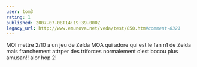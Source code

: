 ```yaml
---
user: tom3
rating: 1
published: 2007-07-08T14:19:39.000Z
legacy_url: http://www.emunova.net/veda/test/850.htm#comment-8321
---
```

MOI mettre 2/10 a un jeu de Zelda MOA qui adore qui est le fan n1 de Zelda mais franchement attrper des triforces normalement c'est bocou plus amusan!! alor hop 2!